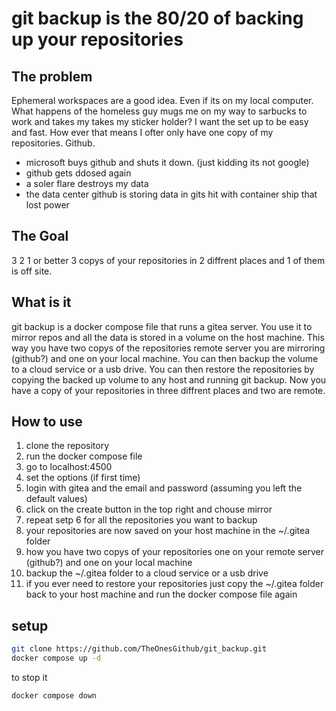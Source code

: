 # git backup is the 80/20 of backing up your repositories

## The problem
Ephemeral workspaces are a good idea. Even if its on my local computer. 
What happens of the homeless guy mugs me on my way to sarbucks to work and takes my takes my sticker holder?
I want the set up to be easy and fast.
How ever that means I ofter only have one copy of my repositories. Github.

* microsoft buys github and shuts it down. (just kidding its not google)
* github gets ddosed again
* a soler flare destroys my data
* the data center github is storing data in gits hit with container ship that lost power

## The Goal
3 2 1 or better 3 copys of your repositories in 2 diffrent places and 1 of them is off site.

## What is it
git backup is a docker compose file that runs a gitea server. You use it to mirror repos and all the data is stored in a volume on the host machine. 
This way you have two copys of the repositories remote server you are mirroring (github?) and one on your local machine. 
You can then backup the volume to a cloud service or a usb drive. 
You can then restore the repositories by copying the backed up volume to any host and running git backup.
Now you have a copy of your repositories in three diffrent places and two are remote.

## How to use
1. clone the repository
2. run the docker compose file
3. go to localhost:4500
4. set the options (if first time)
5. login with gitea and the email and password (assuming you left the default values)
6. click on the create button in the top right and chouse mirror
7. repeat setp 6 for all the repositories you want to backup
8. your repositories are now saved on your host machine in the ~/.gitea folder 
9. how you have two copys of your repositories one on your remote server (github?) and one on your local machine
10. backup the ~/.gitea folder to a cloud service or a usb drive
11. if you ever need to restore your repositories just copy the ~/.gitea folder back to your host machine and run the docker compose file again

## setup
```bash
git clone https://github.com/TheOnesGithub/git_backup.git
docker compose up -d
```
to stop it 
```bash
docker compose down
```

